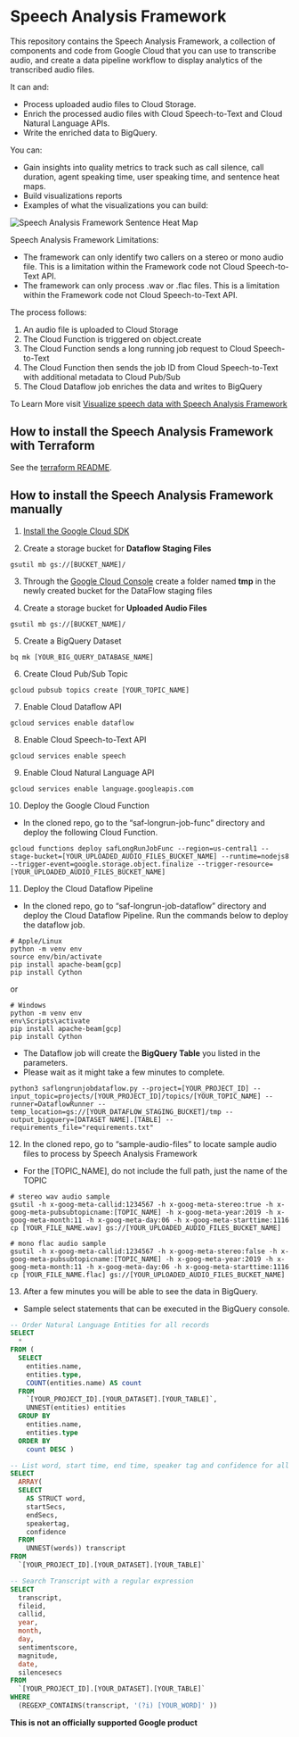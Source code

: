 # Speech Analysis Framework

This repository contains the Speech Analysis Framework, a collection of components and code from Google Cloud that you can use to transcribe audio, and create a data pipeline workflow to display analytics of the transcribed audio files.

It can and:
* Process uploaded audio files to Cloud Storage.
* Enrich the processed audio files with Cloud Speech-to-Text and Cloud Natural Language APIs.
* Write the enriched data to BigQuery.

You can:
* Gain insights into quality metrics to track such as call silence, call duration, agent speaking time, user speaking time, and sentence heat maps.
* Build visualizations reports
* Examples of what the visualizations you can build:

![Speech Analysis Framework Sentence Heat Map](images/visualize-speech-data-with-framework-5heatmap.png "Speech Analysis Framework Sentence Heat Map")

Speech Analysis Framework Limitations:
* The framework can only identify two callers on a stereo or mono audio file. This is a limitation within the Framework code not Cloud Speech-to-Text API.
* The framework can only process .wav or .flac files. This is a limitation within the Framework code not Cloud Speech-to-Text API.

The process follows:
1. An audio file is uploaded to Cloud Storage
2. The Cloud Function is triggered on object.create
3. The Cloud Function sends a long running job request to Cloud Speech-to-Text
4. The Cloud Function then sends the job ID from Cloud Speech-to-Text with additional metadata to Cloud Pub/Sub
5. The Cloud Dataflow job enriches the data and writes to BigQuery

To Learn More visit [Visualize speech data with Speech Analysis Framework](https://cloud.google.com/solutions/visualize-speech-data-with-framework)

## How to install the Speech Analysis Framework with Terraform

See the [terraform README](terraform/README.md).

## How to install the Speech Analysis Framework manually

1. [Install the Google Cloud SDK](https://cloud.google.com/sdk/install)

2. Create a storage bucket for **Dataflow Staging Files**

``` shell
gsutil mb gs://[BUCKET_NAME]/
```

3. Through the [Google Cloud Console](https://console.cloud.google.com) create a folder named **tmp** in the newly created bucket for the DataFlow staging files

4. Create a storage bucket for **Uploaded Audio Files**

``` shell
gsutil mb gs://[BUCKET_NAME]/
```

5. Create a BigQuery Dataset
``` shell
bq mk [YOUR_BIG_QUERY_DATABASE_NAME]
```

6. Create Cloud Pub/Sub Topic
``` shell
gcloud pubsub topics create [YOUR_TOPIC_NAME]
```

7. Enable Cloud Dataflow API
``` shell
gcloud services enable dataflow
```

8. Enable Cloud Speech-to-Text API
``` shell
gcloud services enable speech
```

9. Enable Cloud Natural Language API
``` shell
gcloud services enable language.googleapis.com
```

10. Deploy the Google Cloud Function
* In the cloned repo, go to the “saf-longrun-job-func” directory and deploy the following Cloud Function.
``` shell
gcloud functions deploy safLongRunJobFunc --region=us-central1 --stage-bucket=[YOUR_UPLOADED_AUDIO_FILES_BUCKET_NAME] --runtime=nodejs8 --trigger-event=google.storage.object.finalize --trigger-resource=[YOUR_UPLOADED_AUDIO_FILES_BUCKET_NAME]
```

11. Deploy the Cloud Dataflow Pipeline
* In the cloned repo, go to “saf-longrun-job-dataflow” directory and deploy the Cloud Dataflow Pipeline. Run the commands below to deploy the dataflow job.
``` shell
# Apple/Linux
python -m venv env
source env/bin/activate
pip install apache-beam[gcp]
pip install Cython
```
or
``` shell
# Windows
python -m venv env
env\Scripts\activate
pip install apache-beam[gcp]
pip install Cython
```
* The Dataflow job will create the **BigQuery Table** you listed in the parameters.
* Please wait as it might take a few minutes to complete.
``` shell
python3 saflongrunjobdataflow.py --project=[YOUR_PROJECT_ID] --input_topic=projects/[YOUR_PROJECT_ID]/topics/[YOUR_TOPIC_NAME] --runner=DataflowRunner --temp_location=gs://[YOUR_DATAFLOW_STAGING_BUCKET]/tmp --output_bigquery=[DATASET NAME].[TABLE] --requirements_file="requirements.txt"
```

12. In the cloned repo, go to “sample-audio-files” to locate sample audio files to process by Speech Analysis Framework
* For the [TOPIC_NAME], do not include the full path, just the name of the TOPIC

``` shell
# stereo wav audio sample
gsutil -h x-goog-meta-callid:1234567 -h x-goog-meta-stereo:true -h x-goog-meta-pubsubtopicname:[TOPIC_NAME] -h x-goog-meta-year:2019 -h x-goog-meta-month:11 -h x-goog-meta-day:06 -h x-goog-meta-starttime:1116 cp [YOUR_FILE_NAME.wav] gs://[YOUR_UPLOADED_AUDIO_FILES_BUCKET_NAME]
```

``` shell
# mono flac audio sample
gsutil -h x-goog-meta-callid:1234567 -h x-goog-meta-stereo:false -h x-goog-meta-pubsubtopicname:[TOPIC_NAME] -h x-goog-meta-year:2019 -h x-goog-meta-month:11 -h x-goog-meta-day:06 -h x-goog-meta-starttime:1116 cp [YOUR_FILE_NAME.flac] gs://[YOUR_UPLOADED_AUDIO_FILES_BUCKET_NAME]
```

13. After a few minutes you will be able to see the data in BigQuery.
* Sample select statements that can be executed in the BigQuery console.
``` sql
-- Order Natural Language Entities for all records
SELECT
  *
FROM (
  SELECT
    entities.name,
    entities.type,
    COUNT(entities.name) AS count
  FROM
    `[YOUR_PROJECT_ID].[YOUR_DATASET].[YOUR_TABLE]`,
    UNNEST(entities) entities
  GROUP BY
    entities.name,
    entities.type
  ORDER BY
    count DESC )
```

``` sql
-- List word, start time, end time, speaker tag and confidence for all records
SELECT
  ARRAY(
  SELECT
    AS STRUCT word,
    startSecs,
    endSecs,
    speakertag,
    confidence
  FROM
    UNNEST(words)) transcript
FROM
  `[YOUR_PROJECT_ID].[YOUR_DATASET].[YOUR_TABLE]`
```

``` sql
-- Search Transcript with a regular expression
SELECT
  transcript,
  fileid,
  callid,
  year,
  month,
  day,
  sentimentscore,
  magnitude,
  date,
  silencesecs
FROM
  `[YOUR_PROJECT_ID].[YOUR_DATASET].[YOUR_TABLE]`
WHERE
  (REGEXP_CONTAINS(transcript, '(?i) [YOUR_WORD]' ))
```

**This is not an officially supported Google product**
